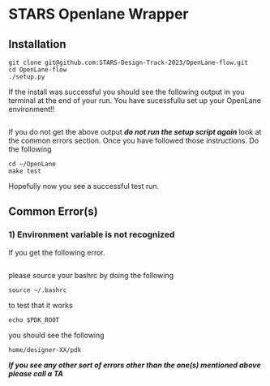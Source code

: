 # STARS Openlane Wrapper

## Installation
```
git clone git@github.com:STARS-Design-Track-2023/OpenLane-flow.git
cd OpenLane-flow
./setup.py
```

If the install was successful you should see the following output in you terminal at the 
end of your run. You have sucessfullu set up your OpenLane environment!!
```
```
If you do not get the above output ***do not run the setup script again*** look at the 
common errors section. Once you have followed those instructions. Do the following
```
cd ~/OpenLane
make test
```
Hopefully now you see a successful test run.


## Common Error(s)

### 1) Environment variable is not recognized
If you get the following error.
```
```
please source your bashrc by doing the following
```
source ~/.bashrc
```
to test that it works
```
echo $PDK_ROOT
```
you should see the following
```
home/designer-XX/pdk
```

***If you see any other sort of errors other than the one(s) mentioned above please call a TA***
